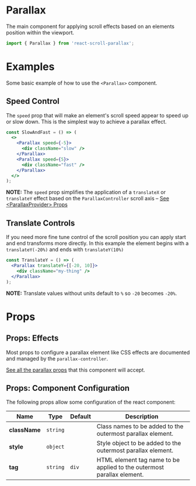 # Parallax

The main component for applying scroll effects based on an elements position within the viewport.

```jsx
import { Parallax } from 'react-scroll-parallax';
```

# Examples

Some basic example of how to use the `<Parallax>` component.

## Speed Control

The `speed` prop that will make an element's scroll speed appear to speed up or slow down. This is the simplest way to achieve a parallax effect.

```jsx
const SlowAndFast = () => (
  <>
    <Parallax speed={-5}>
      <div className="slow" />
    </Parallax>
    <Parallax speed={5}>
      <div className="fast" />
    </Parallax>
  </>
);
```

**NOTE:** The `speed` prop simplifies the application of a `translateX` or `translateY` effect based on the `ParallaxController` scroll axis – [See <ParallaxProvider\> Props](/docs/usage/components/parallax-provider#parallaxprovider-props)

## Translate Controls

If you need more fine tune control of the scroll position you can apply start and end transforms more directly. In this example the element begins with a `translateY(-20%)` and ends with `translateY(10%)`

```jsx
const TranslateY = () => (
  <Parallax translateY={[-20, 10]}>
    <div className="my-thing" />
  </Parallax>
);
```

**NOTE:** Translate values without units default to `%` so `-20` becomes `-20%`.

# Props

## Props: Effects

Most props to configure a parallax element like CSS effects are documented and managed by the `parallax-controller`.

[See all the parallax props](https://parallax-controller.vercel.app/docs/usage/props) that this component will accept.

## Props: Component Configuration

The following props allow some configuration of the react component:

| Name          |   Type   | Default | Description                                                            |
| ------------- | :------: | :------ | ---------------------------------------------------------------------- |
| **className** | `string` |         | Class names to be added to the outermost parallax element.             |
| **style**     | `object` |         | Style object to be added to the outermost parallax element.            |
| **tag**       | `string` | `div`   | HTML element tag name to be applied to the outermost parallax element. |
